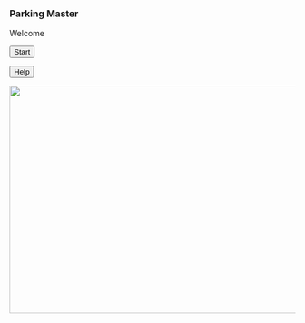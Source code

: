 <!DOCTYPE html>
<html>
<head>
  <meta charset="UTF-8">
  <meta name="viewport" content="width=device-width" />
   <title>Parking Master LVL. 1</title>
</head>
<body>
   <h3 id="header-style">Parking Master</h3>
  <p class="paraGraph1">Welcome</p>
<link rel="stylesheet" href="style.css">
  </body>
<div class="button">
<form action="https://sites.google.com/view/parking-master/lvl1">
    <input class="button" type="submit" value="Start" />
</form>
<form action="https://sites.google.com/view/parking-master/help">
    <input style="left: 300px; top: -42px;" class="button" type="submit" value="Help" />
</form>
</div>
<img style="position: relative: left: 100px;" class="startPage" src="https://uc1725aaedc374b5f64b95f6f734.dl.dropboxusercontent.com/cd/0/inline/BQ5RqNSnCtVRNDIwZiIkkFeFGQk4llgQRZvq_9UJXY_cbU7Z_7d-PJK8XcX-1x8N5SD3NPF35ZUIWd0YOPhR-36TlGEhcSty59bwzEeRD-_GMULVCNL69nSyhlsJX7WpUqv8-oP0LLxKKRWAdZOmC9-7/file#" width="600px" height="400px">
  </html>
